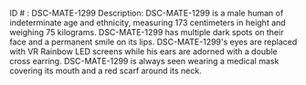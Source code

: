 ID # : DSC-MATE-1299
Description: DSC-MATE-1299 is a male human of indeterminate age and ethnicity, measuring 173 centimeters in height and weighing 75 kilograms. DSC-MATE-1299 has multiple dark spots on their face and a permanent smile on its lips. DSC-MATE-1299's eyes are replaced with VR Rainbow LED screens while his ears are adorned with a double cross earring. DSC-MATE-1299 is always seen wearing a medical mask covering its mouth and a red scarf around its neck.